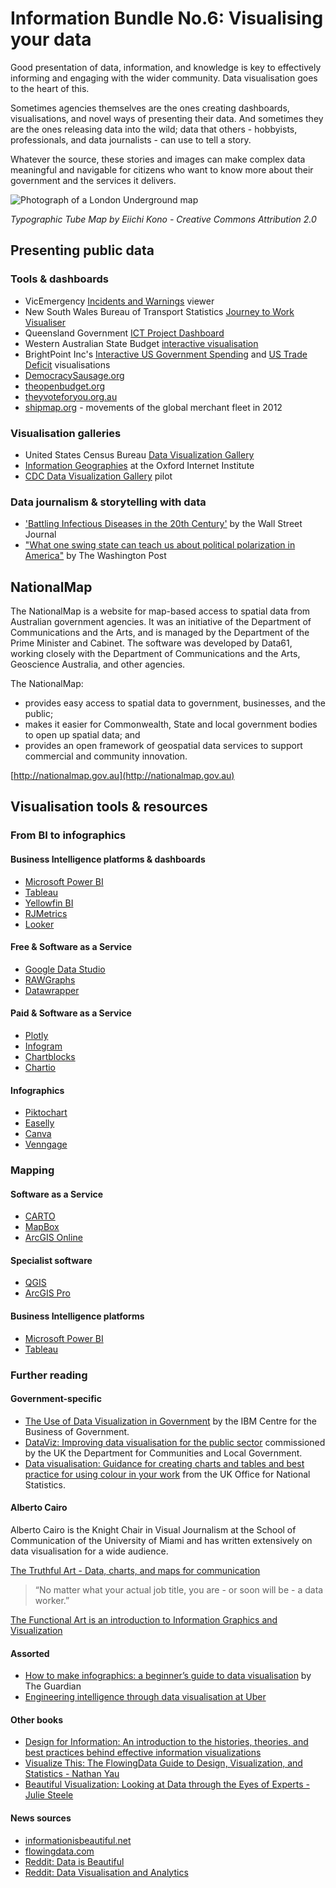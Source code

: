 # Information Bundle No.6: Visualising your data

Good presentation of data, information, and knowledge is key to effectively informing and engaging with the wider community.  Data visualisation goes to the heart of this.

Sometimes agencies themselves are the ones creating dashboards, visualisations, and novel ways of presenting their data.  And sometimes they are the ones releasing data into the wild; data that others  - hobbyists, professionals, and data journalists - can use to tell a story.

Whatever the source, these stories and images can make complex data meaningful and navigable for citizens who want to know more about their government and the services it delivers.

![Photograph of a London Underground map](https://c1.staticflickr.com/5/4110/5184016805_443b27b6c9_z.jpg)

*Typographic Tube Map by Eiichi Kono - Creative Commons Attribution 2.0*

## Presenting public data

### Tools & dashboards
- VicEmergency [Incidents and Warnings](https://emergency.vic.gov.au/respond/) viewer
- New South Wales Bureau of Transport Statistics [Journey to Work Visualiser](http://visual.bts.nsw.gov.au/jtwdynamic/)
- Queensland Government [ICT Project Dashboard](https://www.qld.gov.au/ictdashboard/)
- Western Australian State Budget [interactive visualisation](http://static.ourstatebudget.wa.gov.au/infographic/index.html?)
- BrightPoint Inc's [Interactive US Government Spending](http://vizuly.io/product/weighted-tree/?demo=brightpoint) and [US Trade Deficit](http://www.brightpointinc.com/united-states-trade-deficit/) visualisations
- [DemocracySausage.org](http://democracysausage.org/)
- [theopenbudget.org](http://theopenbudget.org/)
- [theyvoteforyou.org.au](https://theyvoteforyou.org.au/)
- [shipmap.org](https://www.shipmap.org/) - movements of the global merchant fleet in 2012

### Visualisation galleries
- United States Census Bureau [Data Visualization Gallery](https://www.census.gov/dataviz/)
- [Information Geographies](http://geography.oii.ox.ac.uk/?page=home) at the Oxford Internet Institute
- [CDC Data Visualization Gallery](https://blogs.cdc.gov/nchs-data-visualization/) pilot

### Data journalism & storytelling with data
- ['Battling Infectious Diseases in the 20th Century'](http://graphics.wsj.com/infectious-diseases-and-vaccines/) by the Wall Street Journal
- ["What one swing state can teach us about political polarization in America"](https://www.washingtonpost.com/graphics/politics/2016-election/nc-precincts/) by The Washington Post

## NationalMap
The NationalMap is a website for map-based access to spatial data from Australian government agencies. It was an initiative of the Department of Communications and the Arts, and is managed by the Department of the Prime Minister and Cabinet.  The software was developed by Data61, working closely with the Department of Communications and the Arts, Geoscience Australia, and other agencies.

The NationalMap:

- provides easy access to spatial data to government, businesses, and the public;
- makes it easier for Commonwealth, State and local government bodies to open up spatial data; and
- provides an open framework of geospatial data services to support commercial and community innovation.

[http://nationalmap.gov.au](http://nationalmap.gov.au)

## Visualisation tools & resources

### From BI to infographics
#### Business Intelligence platforms & dashboards
- [Microsoft Power BI](https://powerbi.microsoft.com/en-us/)
- [Tableau](https://www.tableau.com/)
- [Yellowfin BI](https://www.yellowfinbi.com/)
- [RJMetrics](https://rjmetrics.com/)
- [Looker](https://looker.com/)

#### Free & Software as a Service
- [Google Data Studio](https://datastudio.google.com/)
- [RAWGraphs](http://rawgraphs.io/)
- [Datawrapper](https://www.datawrapper.de/)

#### Paid & Software as a Service
- [Plotly](https://plot.ly/)
- [Infogram](https://infogr.am/)
- [Chartblocks](http://www.chartblocks.com/en/)
- [Chartio](https://chartio.com/)

#### Infographics
- [Piktochart](https://piktochart.com/)
- [Easelly](https://www.easel.ly/)
- [Canva](https://www.canva.com/)
- [Venngage](https://venngage.com/)


### Mapping
#### Software as a Service
- [CARTO](https://carto.com/)
- [MapBox](https://www.mapbox.com/)
- [ArcGIS Online](https://www.arcgis.com/home/index.html)

#### Specialist software
- [QGIS](http://www.qgis.org/en/site/)
- [ArcGIS Pro](https://pro.arcgis.com/en/pro-app/)

#### Business Intelligence platforms
- [Microsoft Power BI](https://powerbi.microsoft.com/en-us/)
- [Tableau](https://www.tableau.com/)


### Further reading
#### Government-specific
- [The Use of Data Visualization in Government](http://www.businessofgovernment.org/sites/default/files/The%20Use%20of%20Visualization%20in%20Government.pdf) by the IBM Centre for the Business of Government.
- [DataViz: Improving data visualisation for the public sector](https://www.gov.uk/government/publications/dataviz-improving-data-visualisation-for-the-public-sector) commissioned by the UK the Department for Communities and Local Government.
- [Data visualisation: Guidance for creating charts and tables and best practice for using colour in your work](https://style.ons.gov.uk/category/data-visualisation/) from the UK Office for National Statistics.

#### Alberto Cairo
Alberto Cairo is the Knight Chair in Visual Journalism at the School of Communication of the University of Miami and has written extensively on data visualisation for a wide audience.

[The Truthful Art - Data, charts, and maps for communication](http://www.thefunctionalart.com/p/the-truthful-art-book.html)

> “No matter what your actual job title, you are - or soon will be - a data worker.”

[The Functional Art is an introduction to Information Graphics and Visualization](http://www.thefunctionalart.com/p/about-book.html)

#### Assorted
- [How to make infographics: a beginner’s guide to data visualisation](https://www.theguardian.com/global-development-professionals-network/2014/aug/28/interactive-infographics-development-data) by The Guardian
- [Engineering intelligence through data visualisation at Uber](https://eng.uber.com/data-viz-intel/)

#### Other books
- [Design for Information: An introduction to the histories, theories, and best practices behind effective information visualizations](http://isabelmeirelles.com/book-design-for-information/)
- [Visualize This: The FlowingData Guide to Design, Visualization, and Statistics - Nathan Yau](http://book.flowingdata.com/)
- [Beautiful Visualization: Looking at Data through the Eyes of Experts - Julie Steele](http://shop.oreilly.com/product/0636920000617.do)

#### News sources
- [informationisbeautiful.net](http://www.informationisbeautiful.net/)
- [flowingdata.com](http://flowingdata.com/)
- [Reddit: Data is Beautiful](https://www.reddit.com/r/dataisbeautiful/)
- [Reddit: Data Visualisation and Analytics](https://www.reddit.com/r/dataviz/)
